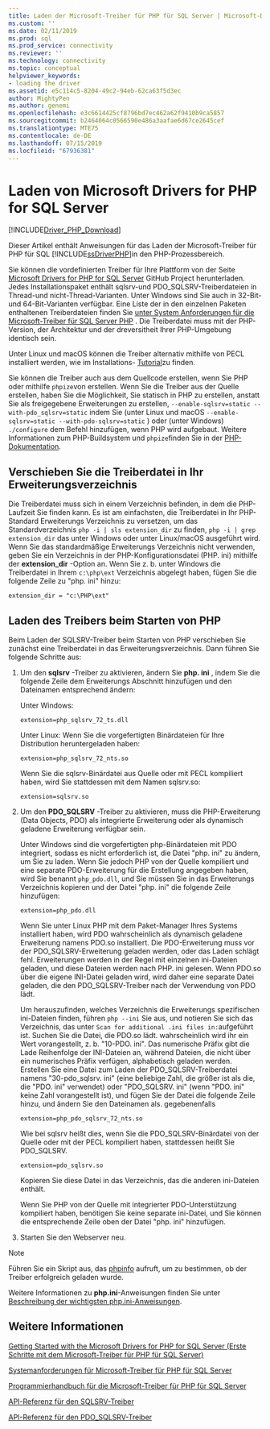 ```yaml
---
title: Laden der Microsoft-Treiber für PHP für SQL Server | Microsoft-Dokumentation
ms.custom: ''
ms.date: 02/11/2019
ms.prod: sql
ms.prod_service: connectivity
ms.reviewer: ''
ms.technology: connectivity
ms.topic: conceptual
helpviewer_keywords:
- loading the driver
ms.assetid: e5c114c5-8204-49c2-94eb-62ca63f5d3ec
author: MightyPen
ms.author: genemi
ms.openlocfilehash: e3c6614425cf8796bd7ec462a62f9410b9ca5857
ms.sourcegitcommit: b2464064c0566590e486a3aafae6d67ce2645cef
ms.translationtype: MTE75
ms.contentlocale: de-DE
ms.lasthandoff: 07/15/2019
ms.locfileid: "67936381"
---
```

# <a name="loading-the-microsoft-drivers-for-php-for-sql-server"></a>Laden von Microsoft Drivers for PHP for SQL Server
[!INCLUDE[Driver_PHP_Download](../../includes/driver_php_download.md)]

Dieser Artikel enthält Anweisungen für das Laden der Microsoft-Treiber für PHP für SQL [!INCLUDE[ssDriverPHP](../../includes/ssdriverphp_md.md)]in den PHP-Prozessbereich.  
  
Sie können die vordefinierten Treiber für Ihre Plattform von der Seite [Microsoft Drivers for PHP for SQL Server](https://github.com/Microsoft/msphpsql/releases) GitHub Project herunterladen. Jedes Installationspaket enthält sqlsrv-und PDO_SQLSRV-Treiberdateien in Thread-und nicht-Thread-Varianten. Unter Windows sind Sie auch in 32-Bit-und 64-Bit-Varianten verfügbar. Eine Liste der in den einzelnen Paketen enthaltenen Treiberdateien finden Sie [unter System Anforderungen für die Microsoft-Treiber für SQL Server PHP](../../connect/php/system-requirements-for-the-php-sql-driver.md) . Die Treiberdatei muss mit der PHP-Version, der Architektur und der dreversitheit Ihrer PHP-Umgebung identisch sein.

Unter Linux und macOS können die Treiber alternativ mithilfe von PECL installiert werden, wie im Installations- [Tutorial](../../connect/php/installation-tutorial-linux-mac.md)zu finden.

Sie können die Treiber auch aus dem Quellcode erstellen, wenn Sie PHP oder mithilfe `phpize`von erstellen. Wenn Sie die Treiber aus der Quelle erstellen, haben Sie die Möglichkeit, Sie statisch in PHP zu erstellen, anstatt Sie als freigegebene Erweiterungen zu erstellen, `--enable-sqlsrv=static --with-pdo_sqlsrv=static` indem Sie (unter Linux und macOS `--enable-sqlsrv=static --with-pdo-sqlsrv=static` ) oder (unter Windows) `./configure` dem Befehl hinzufügen, wenn PHP wird aufgebaut. Weitere Informationen zum PHP-Buildsystem und `phpize`finden Sie in der [PHP-Dokumentation](http://php.net/manual/install.php).
  
## <a name="moving-the-driver-file-into-your-extension-directory"></a>Verschieben Sie die Treiberdatei in Ihr Erweiterungsverzeichnis  
Die Treiberdatei muss sich in einem Verzeichnis befinden, in dem die PHP-Laufzeit Sie finden kann. Es ist am einfachsten, die Treiberdatei in Ihr PHP-Standard Erweiterungs Verzeichnis zu versetzen, um das Standardverzeichnis `php -i | sls extension_dir` zu finden, `php -i | grep extension_dir` das unter Windows oder unter Linux/macOS ausgeführt wird. Wenn Sie das standardmäßige Erweiterungs Verzeichnis nicht verwenden, geben Sie ein Verzeichnis in der PHP-Konfigurationsdatei (PHP. ini) mithilfe der **extension_dir** -Option an. Wenn Sie z. b. unter Windows die Treiberdatei in Ihrem `c:\php\ext` Verzeichnis abgelegt haben, fügen Sie die folgende Zeile zu "php. ini" hinzu:
  
```  
extension_dir = "c:\PHP\ext"  
```

## <a name="loading-the-driver-at-php-startup"></a>Laden des Treibers beim Starten von PHP  
Beim Laden der SQLSRV-Treiber beim Starten von PHP verschieben Sie zunächst eine Treiberdatei in das Erweiterungsverzeichnis. Dann führen Sie folgende Schritte aus:  
  
1.  Um den **sqlsrv** -Treiber zu aktivieren, ändern Sie **php. ini** , indem Sie die folgende Zeile dem Erweiterungs Abschnitt hinzufügen und den Dateinamen entsprechend ändern:  
  
    Unter Windows: 
    ```  
    extension=php_sqlsrv_72_ts.dll  
    ```  
    Unter Linux: Wenn Sie die vorgefertigten Binärdateien für Ihre Distribution heruntergeladen haben: 
    ```  
    extension=php_sqlsrv_72_nts.so  
    ```
    Wenn Sie die sqlsrv-Binärdatei aus Quelle oder mit PECL kompiliert haben, wird Sie stattdessen mit dem Namen sqlsrv.so:
    ```
    extension=sqlsrv.so
    ```
  
2.  Um den **PDO_SQLSRV** -Treiber zu aktivieren, muss die PHP-Erweiterung (Data Objects, PDO) als integrierte Erweiterung oder als dynamisch geladene Erweiterung verfügbar sein.

    Unter Windows sind die vorgefertigten php-Binärdateien mit PDO integriert, sodass es nicht erforderlich ist, die Datei "php. ini" zu ändern, um Sie zu laden. Wenn Sie jedoch PHP von der Quelle kompiliert und eine separate PDO-Erweiterung für die Erstellung angegeben haben, wird Sie benannt `php_pdo.dll`, und Sie müssen Sie in das Erweiterungs Verzeichnis kopieren und der Datei "php. ini" die folgende Zeile hinzufügen:  
    ```
    extension=php_pdo.dll  
    ```
    Wenn Sie unter Linux PHP mit dem Paket-Manager Ihres Systems installiert haben, wird PDO wahrscheinlich als dynamisch geladene Erweiterung namens PDO.so installiert. Die PDO-Erweiterung muss vor der PDO_SQLSRV-Erweiterung geladen werden, oder das Laden schlägt fehl. Erweiterungen werden in der Regel mit einzelnen ini-Dateien geladen, und diese Dateien werden nach PHP. ini gelesen. Wenn PDO.so über die eigene INI-Datei geladen wird, wird daher eine separate Datei geladen, die den PDO_SQLSRV-Treiber nach der Verwendung von PDO lädt. 

    Um herauszufinden, welches Verzeichnis die Erweiterungs spezifischen ini-Dateien finden, führen `php --ini` Sie aus, und notieren Sie sich das Verzeichnis, das unter `Scan for additional .ini files in:`aufgeführt ist. Suchen Sie die Datei, die PDO.so lädt. wahrscheinlich wird ihr ein Wert vorangestellt, z. b. "10-PDO. ini". Das numerische Präfix gibt die Lade Reihenfolge der INI-Dateien an, während Dateien, die nicht über ein numerisches Präfix verfügen, alphabetisch geladen werden. Erstellen Sie eine Datei zum Laden der PDO_SQLSRV-Treiberdatei namens "30-pdo_sqlsrv. ini" (eine beliebige Zahl, die größer ist als die, die "PDO. ini" verwendet) oder "PDO_SQLSRV. ini" (wenn "PDO. ini" keine Zahl vorangestellt ist), und fügen Sie der Datei die folgende Zeile hinzu, und ändern Sie den Dateinamen als. gegebenenfalls  
    ```
    extension=php_pdo_sqlsrv_72_nts.so
    ```
    Wie bei sqlsrv heißt dies, wenn Sie die PDO_SQLSRV-Binärdatei von der Quelle oder mit der PECL kompiliert haben, stattdessen heißt Sie PDO_SQLSRV.
    ```
    extension=pdo_sqlsrv.so
    ```
    Kopieren Sie diese Datei in das Verzeichnis, das die anderen ini-Dateien enthält. 

    Wenn Sie PHP von der Quelle mit integrierter PDO-Unterstützung kompiliert haben, benötigen Sie keine separate ini-Datei, und Sie können die entsprechende Zeile oben der Datei "php. ini" hinzufügen.
  
3.  Starten Sie den Webserver neu.  
  
> [!NOTE]  
> Führen Sie ein Skript aus, das [phpinfo](https://php.net/manual/en/function.phpinfo.php) aufruft, um zu bestimmen, ob der Treiber erfolgreich geladen wurde.  
  
Weitere Informationen zu **php.ini**-Anweisungen finden Sie unter [Beschreibung der wichtigsten php.ini-Anweisungen](https://php.net/manual/en/ini.core.php).  
  
## <a name="see-also"></a>Weitere Informationen  
[Getting Started with the Microsoft Drivers for PHP for SQL Server (Erste Schritte mit dem Microsoft-Treiber für PHP für SQL Server)](../../connect/php/getting-started-with-the-php-sql-driver.md)

[Systemanforderungen für Microsoft-Treiber für PHP für SQL Server](../../connect/php/system-requirements-for-the-php-sql-driver.md)

[Programmierhandbuch für die Microsoft-Treiber für PHP für SQL Server](../../connect/php/programming-guide-for-php-sql-driver.md)

[API-Referenz für den SQLSRV-Treiber](../../connect/php/sqlsrv-driver-api-reference.md)

[API-Referenz für den PDO_SQLSRV-Treiber](../../connect/php/pdo-sqlsrv-driver-reference.md)  
  
